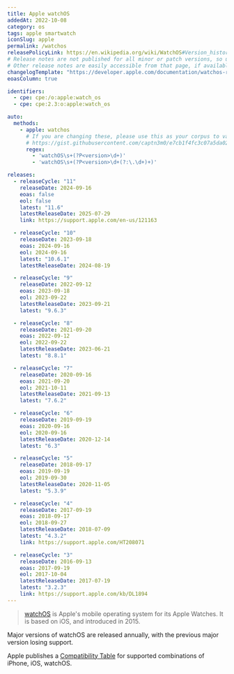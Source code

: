 ```yaml
---
title: Apple watchOS
addedAt: 2022-10-08
category: os
tags: apple smartwatch
iconSlug: apple
permalink: /watchos
releasePolicyLink: https://en.wikipedia.org/wiki/WatchOS#Version_history
# Release notes are not published for all minor or patch versions, so using only the major version.
# Other release notes are easily accessible from that page, if available.
changelogTemplate: "https://developer.apple.com/documentation/watchos-release-notes/watchos-__RELEASE_CYCLE__-release-notes"
eoasColumn: true

identifiers:
  - cpe: cpe:/o:apple:watch_os
  - cpe: cpe:2.3:o:apple:watch_os

auto:
  methods:
    - apple: watchos
      # If you are changing these, please use this as your corpus to validate your changes:
      # https://gist.githubusercontent.com/captn3m0/e7cb1f4fc3c07a5da0296ebda2b33e15/raw/5747e42ad611ec9ffdb7a2d1c0e3946bb87ab6d7/apple.txt
      regex:
        - 'watchOS\s+(?P<version>\d+)'
        - 'watchOS\s+(?P<version>\d+(?:\.\d+)+)'

releases:
  - releaseCycle: "11"
    releaseDate: 2024-09-16
    eoas: false
    eol: false
    latest: "11.6"
    latestReleaseDate: 2025-07-29
    link: https://support.apple.com/en-us/121163

  - releaseCycle: "10"
    releaseDate: 2023-09-18
    eoas: 2024-09-16
    eol: 2024-09-16
    latest: "10.6.1"
    latestReleaseDate: 2024-08-19

  - releaseCycle: "9"
    releaseDate: 2022-09-12
    eoas: 2023-09-18
    eol: 2023-09-22
    latestReleaseDate: 2023-09-21
    latest: "9.6.3"

  - releaseCycle: "8"
    releaseDate: 2021-09-20
    eoas: 2022-09-12
    eol: 2022-09-22
    latestReleaseDate: 2023-06-21
    latest: "8.8.1"

  - releaseCycle: "7"
    releaseDate: 2020-09-16
    eoas: 2021-09-20
    eol: 2021-10-11
    latestReleaseDate: 2021-09-13
    latest: "7.6.2"

  - releaseCycle: "6"
    releaseDate: 2019-09-19
    eoas: 2020-09-16
    eol: 2020-09-16
    latestReleaseDate: 2020-12-14
    latest: "6.3"

  - releaseCycle: "5"
    releaseDate: 2018-09-17
    eoas: 2019-09-19
    eol: 2019-09-30
    latestReleaseDate: 2020-11-05
    latest: "5.3.9"

  - releaseCycle: "4"
    releaseDate: 2017-09-19
    eoas: 2018-09-17
    eol: 2018-09-27
    latestReleaseDate: 2018-07-09
    latest: "4.3.2"
    link: https://support.apple.com/HT208071

  - releaseCycle: "3"
    releaseDate: 2016-09-13
    eoas: 2017-09-19
    eol: 2017-10-04
    latestReleaseDate: 2017-07-19
    latest: "3.2.3"
    link: https://support.apple.com/kb/DL1894
---
```


> [watchOS](https://www.apple.com/watchos/) is Apple's mobile operating system for its Apple
> Watches. It is based on iOS, and introduced in 2015.

Major versions of watchOS are released annually, with the previous major version losing support.

Apple publishes a [Compatibility Table](https://support.apple.com/118490) for supported combinations
of iPhone, iOS, watchOS.
